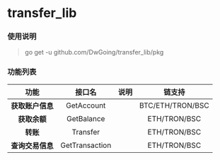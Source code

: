 # transfer_lib

### 使用说明
> go get -u github.com/DwGoing/transfer_lib/pkg 

### 功能列表
|     **功能**     |   **接口名**   | **说明** |    **链支持**    |
| :--------------: | :------------: | :------: | :--------------: |
| **获取账户信息** |   GetAccount   |          | BTC/ETH/TRON/BSC |
|   **获取余额**   |   GetBalance   |          |   ETH/TRON/BSC   |
|     **转账**     |    Transfer    |          |   ETH/TRON/BSC   |
| **查询交易信息** | GetTransaction |          |   ETH/TRON/BSC   |
